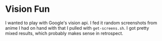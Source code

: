 # Vision Fun

I wanted to play with Google's vision api. I fed it random screenshots from anime I had on hand with that I pulled with `get-screens.sh`. I got pretty mixed results, which probably makes sense in retrospect.
